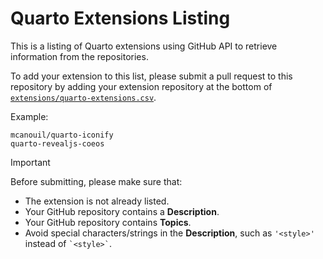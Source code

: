 # Quarto Extensions Listing

This is a listing of Quarto extensions using GitHub API to retrieve information from the repositories.

To add your extension to this list, please submit a pull request to this repository by adding your extension repository at the bottom of [`extensions/quarto-extensions.csv`](https://github.com/mcanouil/quarto-extensions/edit/main/extensions/quarto-extensions.csv).

Example:

```csv
mcanouil/quarto-iconify
quarto-revealjs-coeos
```

> [!IMPORTANT]
> Before submitting, please make sure that:
>
> - The extension is not already listed.
> - Your GitHub repository contains a **Description**.
> - Your GitHub repository contains **Topics**.
> - Avoid special characters/strings in the **Description**, such as `'<style>'` instead of `` `<style>` ``.
